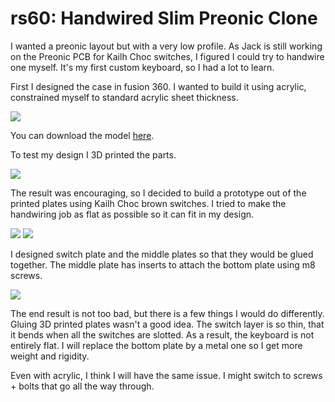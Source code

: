 # rs60: Handwired Slim Preonic Clone

I wanted a preonic layout but with a very low profile. As Jack is still working on the Preonic PCB for Kailh Choc switches, I figured I could try to handwire one myself. It's my first custom keyboard, so I had a lot to learn.

First I designed the case in fusion 360. I wanted to build it using acrylic, constrained myself to standard acrylic sheet thickness.

![](https://imgur.com/NscS7Rd.jpg)

You can download the model [here](https://a360.co/2OqiKLm).

To test my design I 3D printed the parts.

![](https://imgur.com/MSF7zLS.jpg)

The result was encouraging, so I decided to build a prototype out of the printed plates using Kailh Choc brown switches. I tried to make the handwiring job as flat as possible so it can fit in my design.

![](https://i.imgur.com/67yZx0V.jpg)
![](https://i.imgur.com/ft72Cgj.jpg)

I designed switch plate and the middle plates so that they would be glued together. The middle plate has inserts to attach the bottom plate using m8 screws.

![](https://i.imgur.com/GstTohI.jpg)

The end result is not too bad, but there is a few things I would do differently. Gluing 3D printed plates wasn't a good idea. The switch layer is so thin, that it bends when all the switches are slotted. As a result, the keyboard is not entirely flat. I will replace the bottom plate by a metal one so I get more weight and rigidity.

Even with acrylic, I think I will have the same issue. I might switch to screws + bolts that go all the way through.

